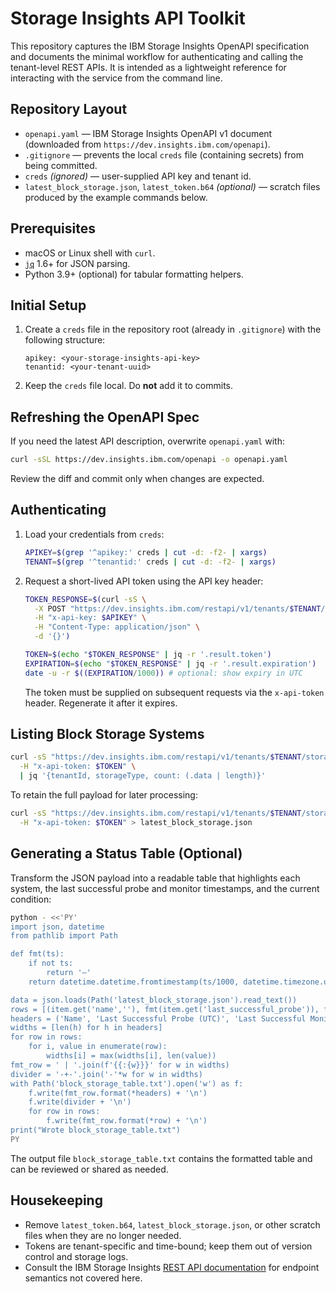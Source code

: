 # Storage Insights API Toolkit

This repository captures the IBM Storage Insights OpenAPI specification and documents the minimal workflow for authenticating and calling the tenant-level REST APIs. It is intended as a lightweight reference for interacting with the service from the command line.

## Repository Layout

- `openapi.yaml` &mdash; IBM Storage Insights OpenAPI v1 document (downloaded from `https://dev.insights.ibm.com/openapi`).
- `.gitignore` &mdash; prevents the local `creds` file (containing secrets) from being committed.
- `creds` *(ignored)* &mdash; user-supplied API key and tenant id.
- `latest_block_storage.json`, `latest_token.b64` *(optional)* &mdash; scratch files produced by the example commands below.

## Prerequisites

- macOS or Linux shell with `curl`.
- [`jq`](https://stedolan.github.io/jq/) 1.6+ for JSON parsing.
- Python 3.9+ (optional) for tabular formatting helpers.

## Initial Setup

1. Create a `creds` file in the repository root (already in `.gitignore`) with the following structure:

   ```text
   apikey: <your-storage-insights-api-key>
   tenantid: <your-tenant-uuid>
   ```

2. Keep the `creds` file local. Do **not** add it to commits.

## Refreshing the OpenAPI Spec

If you need the latest API description, overwrite `openapi.yaml` with:

```bash
curl -sSL https://dev.insights.ibm.com/openapi -o openapi.yaml
```

Review the diff and commit only when changes are expected.

## Authenticating

1. Load your credentials from `creds`:

   ```bash
   APIKEY=$(grep '^apikey:' creds | cut -d: -f2- | xargs)
   TENANT=$(grep '^tenantid:' creds | cut -d: -f2- | xargs)
   ```

2. Request a short-lived API token using the API key header:

   ```bash
   TOKEN_RESPONSE=$(curl -sS \
     -X POST "https://dev.insights.ibm.com/restapi/v1/tenants/$TENANT/token" \
     -H "x-api-key: $APIKEY" \
     -H "Content-Type: application/json" \
     -d '{}')

   TOKEN=$(echo "$TOKEN_RESPONSE" | jq -r '.result.token')
   EXPIRATION=$(echo "$TOKEN_RESPONSE" | jq -r '.result.expiration')
   date -u -r $((EXPIRATION/1000)) # optional: show expiry in UTC
   ```

   The token must be supplied on subsequent requests via the `x-api-token` header. Regenerate it after it expires.

## Listing Block Storage Systems

```bash
curl -sS "https://dev.insights.ibm.com/restapi/v1/tenants/$TENANT/storage-systems?storage-type=block" \
  -H "x-api-token: $TOKEN" \
  | jq '{tenantId, storageType, count: (.data | length)}'
```

To retain the full payload for later processing:

```bash
curl -sS "https://dev.insights.ibm.com/restapi/v1/tenants/$TENANT/storage-systems?storage-type=block" \
  -H "x-api-token: $TOKEN" > latest_block_storage.json
```

## Generating a Status Table (Optional)

Transform the JSON payload into a readable table that highlights each system, the last successful probe and monitor timestamps, and the current condition:

```bash
python - <<'PY'
import json, datetime
from pathlib import Path

def fmt(ts):
    if not ts:
        return '—'
    return datetime.datetime.fromtimestamp(ts/1000, datetime.timezone.utc).isoformat()

data = json.loads(Path('latest_block_storage.json').read_text())
rows = [(item.get('name',''), fmt(item.get('last_successful_probe')), fmt(item.get('last_successful_monitor')), item.get('condition','unknown')) for item in data.get('data', [])]
headers = ('Name', 'Last Successful Probe (UTC)', 'Last Successful Monitor (UTC)', 'Condition')
widths = [len(h) for h in headers]
for row in rows:
    for i, value in enumerate(row):
        widths[i] = max(widths[i], len(value))
fmt_row = ' | '.join(f'{{:{w}}}' for w in widths)
divider = '-+-'.join('-'*w for w in widths)
with Path('block_storage_table.txt').open('w') as f:
    f.write(fmt_row.format(*headers) + '\n')
    f.write(divider + '\n')
    for row in rows:
        f.write(fmt_row.format(*row) + '\n')
print("Wrote block_storage_table.txt")
PY
```

The output file `block_storage_table.txt` contains the formatted table and can be reviewed or shared as needed.

## Housekeeping

- Remove `latest_token.b64`, `latest_block_storage.json`, or other scratch files when they are no longer needed.
- Tokens are tenant-specific and time-bound; keep them out of version control and storage logs.
- Consult the IBM Storage Insights [REST API documentation](https://www.ibm.com/docs/en/storage-insights) for endpoint semantics not covered here.
